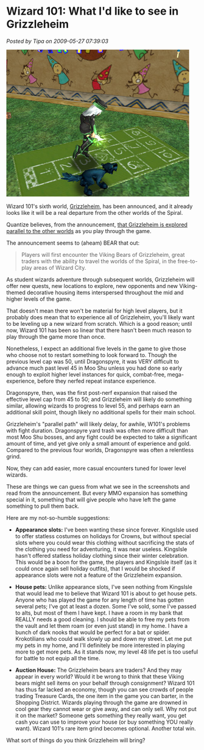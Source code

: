 # Wizard 101: What I'd like to see in Grizzleheim

*Posted by Tipa on 2009-05-27 07:39:03*

![Playing hopscotch in Thomas' house](../../../uploads/2009/05/wizardgraphicalclient-2009-05-27-07-51-54-11.jpg "Playing hopscotch in Thomas' house")

Wizard 101's sixth world, [Grizzleheim](https://www.wizard101.com/site/home2/wizard101/page_8ad6a40421580c0b0121690146290349), has been announced, and it already looks like it will be a real departure from the other worlds of the Spiral. 

Quantize believes, from the announcement, [that Grizzleheim is explored parallel to the other worlds](http://www.wizard101central.com/forums/showthread.php?t=11898) as you play through the game. 

The announcement seems to (aheam) BEAR that out:


> Players will first encounter the Viking Bears of Grizzleheim, great traders with the ability to travel the worlds of the Spiral, in the free-to-play areas of Wizard City.

As student wizards adventure through subsequent worlds, Grizzleheim will offer new quests, new locations to explore, new opponents and new Viking-themed decorative housing items interspersed throughout the mid and higher levels of the game.



That doesn't mean there won't be material for high level players, but it probably does mean that to experience all of Grizzleheim, you'll likely want to be leveling up a new wizard from scratch. Which is a good reason; until now, Wizard 101 has been so linear that there hasn't been much reason to play through the game more than once.

Nonetheless, I expect an additional five levels in the game to give those who choose not to restart something to look forward to. Though the previous level cap was 50, until Dragonspyre, it was VERY difficult to advance much past level 45 in Moo Shu unless you had done so early enough to exploit higher level instances for quick, combat-free, mega-experience, before they nerfed repeat instance experience.

Dragonspyre, then, was the first post-nerf expansion that raised the effective level cap from 45 to 50; and Grizzleheim will likely do something similar, allowing wizards to progress to level 55, and perhaps earn an additional skill point, though likely no additional spells for their main school.

Grizzleheim's "parallel path" will likely delay, for awhile, W101's problems with fight duration. Dragonspyre yard trash was often more difficult than most Moo Shu bosses, and any fight could be expected to take a significant amount of time, and yet give only a small amount of experience and gold. Compared to the previous four worlds, Dragonspyre was often a relentless grind.

Now, they can add easier, more casual encounters tuned for lower level wizards.

These are things we can guess from what we see in the screenshots and read from the announcement. But every MMO expansion has something special in it, something that will give people who have left the game something to pull them back.

Here are my not-so-humble suggestions:

 * **Appearance slots:** I've been wanting these since forever. KingsIsle used to offer statless costumes on holidays for Crowns, but without special slots where you could wear this clothing without sacrificing the stats of the clothing you need for adventuring, it was near useless. KingsIsle hasn't offered statless holiday clothing since their winter celebration. This would be a boon for the game, the players and KingsIsle itself (as it could once again sell holiday outfits), that I would be shocked if appearance slots were not a feature of the Grizzleheim expansion.

 * **House pets:** Unlike appearance slots, I've seen nothing from KingsIsle that would lead me to believe that Wizard 101 is about to get house pets. Anyone who has played the game for any length of time has gotten several pets; I've got at least a dozen. Some I've sold, some I've passed to alts, but most of them I have kept. I have a room in my bank that REALLY needs a good cleaning. I should be able to free my pets from the vault and let them roam (or even just stand) in my home. I have a bunch of dark nooks that would be perfect for a bat or spider. Krokotilians who could walk slowly up and down my street. Let me put my pets in my home, and I'll definitely be more interested in playing more to get more pets. As it stands now, my level 48 life pet is too useful for battle to not equip all the time.

 * **Auction House:** The Grizzleheim bears are traders? And they may appear in every world? Would it be wrong to think that these Viking bears might sell items on your behalf through consignment? Wizard 101 has thus far lacked an economy, though you can see crowds of people trading Treasure Cards, the one item in the game you can barter, in the Shopping District. Wizards playing through the game are drowned in cool gear they cannot wear or give away, and can only sell. Why not put it on the market? Someone gets something they really want, you get cash you can use to improve your house (or buy something YOU really want). Wizard 101's rare item grind becomes optional. Another total win.




What sort of things do you think Grizzleheim will bring?

